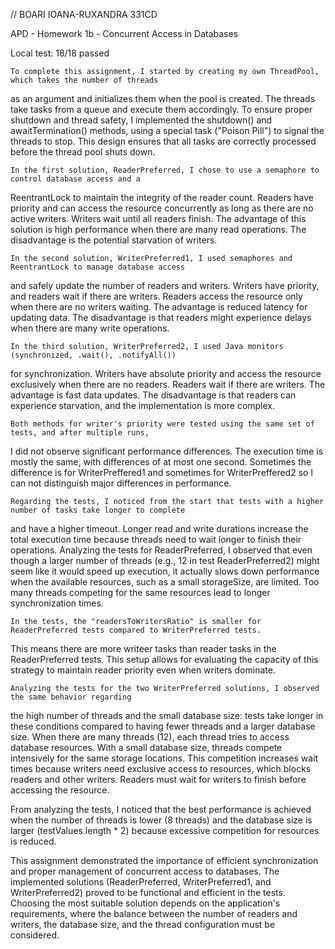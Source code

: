 // BOARI IOANA-RUXANDRA 331CD

APD - Homework 1b - Concurrent Access in Databases

Local test: 18/18 passed

    To complete this assignment, I started by creating my own ThreadPool, which takes the number of threads
as an argument and initializes them when the pool is created. The threads take tasks from a queue
and execute them accordingly. To ensure proper shutdown and thread safety, I implemented the shutdown()
and awaitTermination() methods, using a special task ("Poison Pill") to signal the threads to stop.
This design ensures that all tasks are correctly processed before the thread pool shuts down.

    In the first solution, ReaderPreferred, I chose to use a semaphore to control database access and a
ReentrantLock to maintain the integrity of the reader count. Readers have priority and can access
the resource concurrently as long as there are no active writers. Writers wait until all readers finish. 
The advantage of this solution is high performance when there are many read operations. 
The disadvantage is the potential starvation of writers.

    In the second solution, WriterPreferred1, I used semaphores and ReentrantLock to manage database access
and safely update the number of readers and writers. Writers have priority, and readers wait if there are writers.
Readers access the resource only when there are no writers waiting. The advantage is reduced latency 
for updating data. The disadvantage is that readers might experience delays when there are many write operations.

    In the third solution, WriterPreferred2, I used Java monitors (synchronized, .wait(), .notifyAll())
for synchronization. Writers have absolute priority and access the resource exclusively when there are no readers.
Readers wait if there are writers. The advantage is fast data updates. The disadvantage is that readers 
can experience starvation, and the implementation is more complex.

    Both methods for writer's priority were tested using the same set of tests, and after multiple runs, 
I did not observe significant performance differences. The execution time is mostly the same, 
with differences of at most one second. Sometimes the difference is for WriterPreffered1 and 
sometimes for WriterPreffered2 so I can not distinguish major differences in performance.

    Regarding the tests, I noticed from the start that tests with a higher number of tasks take longer to complete 
and have a higher timeout. Longer read and write durations increase the total execution time because threads 
need to wait longer to finish their operations. Analyzing the tests for ReaderPreferred, I observed that 
even though a larger number of threads (e.g., 12 in test ReaderPreferred2) might seem like it would speed up execution, 
it actually slows down performance when the available resources, such as a small storageSize, are limited. 
Too many threads competing for the same resources lead to longer synchronization times.

    In the tests, the "readersToWritersRatio" is smaller for ReaderPreferred tests compared to WriterPreferred tests. 
This means there are more writeer tasks than reader tasks in the ReaderPreferred tests. This setup allows 
for evaluating the capacity of this strategy to maintain reader priority even when writers dominate.

    Analyzing the tests for the two WriterPreferred solutions, I observed the same behavior regarding 
the high number of threads and the small database size: tests take longer in these conditions 
compared to having fewer threads and a larger database size. When there are many threads (12),
each thread tries to access database resources. With a small database size, threads compete intensively 
for the same storage locations. This competition increases wait times because writers need exclusive access 
to resources, which blocks readers and other writers. Readers must wait for writers to finish before accessing the resource.

   From analyzing the tests, I noticed that the best performance is achieved when the number of threads is lower 
(8 threads) and the database size is larger (testValues.length * 2) because excessive competition for resources is reduced.

   This assignment demonstrated the importance of efficient synchronization and proper management of concurrent access to databases.
The implemented solutions (ReaderPreferred, WriterPreferred1, and WriterPreferred2) proved to be functional 
and efficient in the tests. Choosing the most suitable solution depends on the application's requirements, 
where the balance between the number of readers and writers, the database size, and the thread configuration must be considered.
